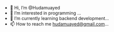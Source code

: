 - 👋 Hi, I’m @Hudamuayed
- 👀 I’m interested in programming ...
- 🌱 I’m currently learning backend development...
- 📫 How to reach me hudamuayed@gmail.com...

<!---
Hudamuayed/Hudamuayed is a ✨ special ✨ repository because its `README.md` (this file) appears on your GitHub profile.
You can click the Preview link to take a look at your changes.
--->
